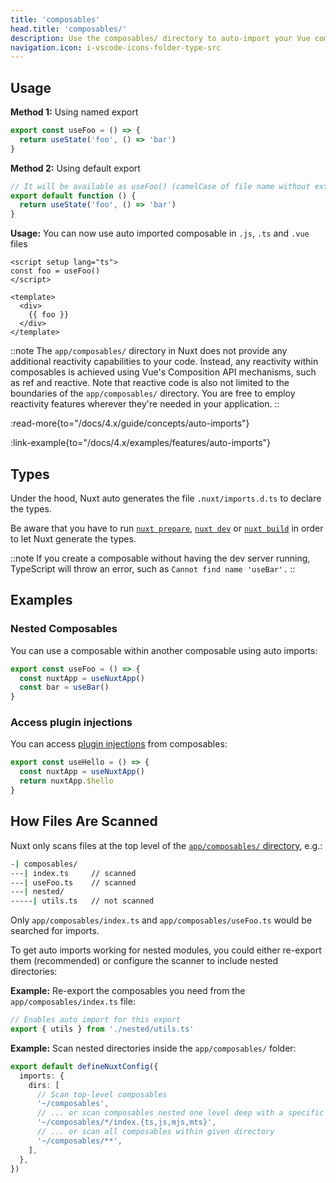 ```yaml
---
title: 'composables'
head.title: 'composables/'
description: Use the composables/ directory to auto-import your Vue composables into your application.
navigation.icon: i-vscode-icons-folder-type-src
---
```


## Usage

**Method 1:** Using named export

```ts [app/composables/useFoo.ts]
export const useFoo = () => {
  return useState('foo', () => 'bar')
}
```

**Method 2:** Using default export

```ts [app/composables/use-foo.ts or composables/useFoo.ts]
// It will be available as useFoo() (camelCase of file name without extension)
export default function () {
  return useState('foo', () => 'bar')
}
```

**Usage:** You can now use auto imported composable in `.js`, `.ts` and `.vue` files

```vue [app/app.vue]
<script setup lang="ts">
const foo = useFoo()
</script>

<template>
  <div>
    {{ foo }}
  </div>
</template>
```

::note
The `app/composables/` directory in Nuxt does not provide any additional reactivity capabilities to your code. Instead, any reactivity within composables is achieved using Vue's Composition API mechanisms, such as ref and reactive. Note that reactive code is also not limited to the boundaries of the `app/composables/` directory. You are free to employ reactivity features wherever they're needed in your application.
::

:read-more{to="/docs/4.x/guide/concepts/auto-imports"}

:link-example{to="/docs/4.x/examples/features/auto-imports"}

## Types

Under the hood, Nuxt auto generates the file `.nuxt/imports.d.ts` to declare the types.

Be aware that you have to run [`nuxt prepare`](/docs/4.x/api/commands/prepare), [`nuxt dev`](/docs/4.x/api/commands/dev) or [`nuxt build`](/docs/4.x/api/commands/build) in order to let Nuxt generate the types.

::note
If you create a composable without having the dev server running, TypeScript will throw an error, such as `Cannot find name 'useBar'.`
::

## Examples

### Nested Composables

You can use a composable within another composable using auto imports:

```ts [app/composables/test.ts]
export const useFoo = () => {
  const nuxtApp = useNuxtApp()
  const bar = useBar()
}
```

### Access plugin injections

You can access [plugin injections](/docs/4.x/guide/directory-structure/plugins#providing-helpers) from composables:

```ts [app/composables/test.ts]
export const useHello = () => {
  const nuxtApp = useNuxtApp()
  return nuxtApp.$hello
}
```

## How Files Are Scanned

Nuxt only scans files at the top level of the [`app/composables/` directory](/docs/4.x/guide/directory-structure/app/composables), e.g.:

```bash [Directory Structure]
-| composables/
---| index.ts     // scanned
---| useFoo.ts    // scanned
---| nested/
-----| utils.ts   // not scanned
```

Only `app/composables/index.ts` and `app/composables/useFoo.ts` would be searched for imports.

To get auto imports working for nested modules, you could either re-export them (recommended) or configure the scanner to include nested directories:

**Example:** Re-export the composables you need from the `app/composables/index.ts` file:

```ts [app/composables/index.ts]
// Enables auto import for this export
export { utils } from './nested/utils.ts'
```

**Example:** Scan nested directories inside the `app/composables/` folder:

```ts twoslash [nuxt.config.ts]
export default defineNuxtConfig({
  imports: {
    dirs: [
      // Scan top-level composables
      '~/composables',
      // ... or scan composables nested one level deep with a specific name and file extension
      '~/composables/*/index.{ts,js,mjs,mts}',
      // ... or scan all composables within given directory
      '~/composables/**',
    ],
  },
})
```
